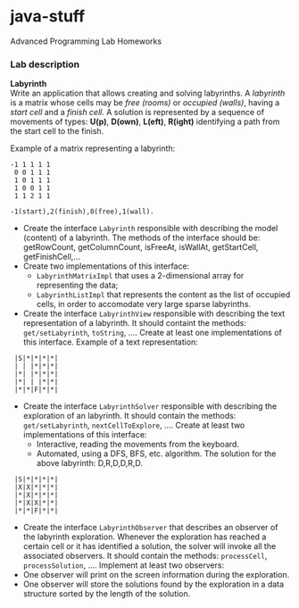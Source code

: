 # java-stuff
Advanced Programming Lab Homeworks

### Lab description

**Labyrinth**  
Write an application that allows creating and solving labyrinths. A *labyrinth* is a matrix whose cells may be *free (rooms)* or *occupied (walls)*, having a *start cell* and a *finish cell*. 
A solution is represented by a sequence of movements of types: **U(p)**, **D(own)**, **L(eft)**, **R(ight)** identifying a path from the start cell to the finish.

Example of a matrix representing a labyrinth:
```
-1 1 1 1 1
 0 0 1 1 1
 1 0 1 1 1
 1 0 0 1 1
 1 1 2 1 1 
```
`-1(start),2(finish),0(free),1(wall).`
+ Create the interface `Labyrinth` responsible with describing the model (content) of a labyrinth. The methods of the interface should be: getRowCount, getColumnCount, isFreeAt, isWallAt, getStartCell, getFinishCell,... 
+ Create two implementations of this interface:
  + `LabyrinthMatrixImpl` that uses a 2-dimensional array for representing the data;
  + `LabyrinthListImpl` that represents the content as the list of occupied cells, in order to accomodate very large sparse labyrinths.
+ Create the interface `LabyrinthView` responsible with describing the text representation of a labyrinth. It should containt the methods: `get/setLabyrinth`, `toString`, .... 
Create at least one implementations of this interface.
Example of a text representation:
```
 |S|*|*|*|*|
 | | |*|*|*|
 |*| |*|*|*|
 |*| | |*|*|
 |*|*|F|*|*|
 ```
+ Create the interface `LabyrinthSolver` responsible with describing the exploration of an labyrinth. It should contain the methods: `get/setLabyrinth`, `nextCellToExplore`, .... Create at least two implementations of this interface:
  + Interactive, reading the movements from the keyboard.
  + Automated, using a DFS, BFS, etc. algorithm.
 The solution for the above labyrinth: D,R,D,D,R,D.
```
 |S|*|*|*|*|
 |X|X|*|*|*|
 |*|X|*|*|*|
 |*|X|X|*|*|
 |*|*|F|*|*|
```
+ Create the interface `LabyrinthObserver` that describes an observer of the labyrinth exploration. Whenever the exploration has reached a certain cell or it has identified a solution, the solver will invoke all the associated observers. 
It should contain the methods: `processCell`, `processSolution`, .... 
Implement at least two observers:
+ One observer will print on the screen information during the exploration.
+ One observer will store the solutions found by the exploration in a data structure sorted by the length of the solution.